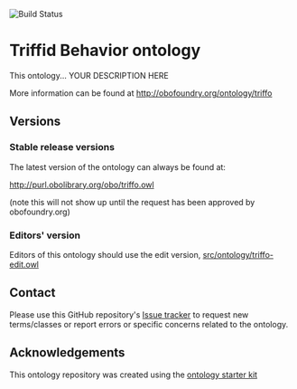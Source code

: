 
![Build Status](https://github.com/stephenrjones/triffo/workflows/CI/badge.svg)
# Triffid Behavior ontology

This ontology... YOUR DESCRIPTION HERE

More information can be found at http://obofoundry.org/ontology/triffo

## Versions

### Stable release versions

The latest version of the ontology can always be found at:

http://purl.obolibrary.org/obo/triffo.owl

(note this will not show up until the request has been approved by obofoundry.org)

### Editors' version

Editors of this ontology should use the edit version, [src/ontology/triffo-edit.owl](src/ontology/triffo-edit.owl)

## Contact

Please use this GitHub repository's [Issue tracker](https://github.com/stephenrjones/triffo/issues) to request new terms/classes or report errors or specific concerns related to the ontology.

## Acknowledgements

This ontology repository was created using the [ontology starter kit](https://github.com/INCATools/ontology-starter-kit)